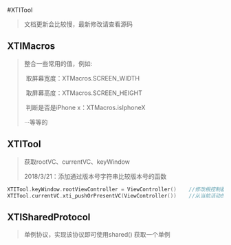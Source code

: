 #XTITool

> 文档更新会比较慢，最新修改请查看源码

## XTIMacros

> 整合一些常用的值，例如:
>
> ​    取屏幕宽度：XTMacros.SCREEN_WIDTH
>
> ​    取屏幕高度：XTMacros.SCREEN_HEIGHT
>
> ​    判断是否是iPhone x：XTMacros.isIphoneX
>
> ···等等的

## XTITool

> 获取rootVC、currentVC、keyWindow
>
> 2018/3/21：添加通过版本号字符串比较版本号的函数

```swift
XTITool.keyWindow.rootViewController = ViewController()    //修改根控制器
XTITool.currentVC.xti_pushOrPresentVC(ViewController())    //从当前活动的控制器调转到ViewController，如果当前控制器在navigetionVC上那么久push，否则present
```

## XTISharedProtocol

> 单例协议，实现该协议即可使用shared() 获取一个单例

